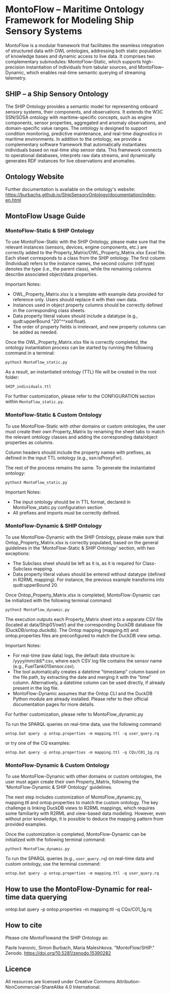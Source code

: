 # MontoFlow – Maritime Ontology Framework for Modeling Ship Sensory Systems
MontoFlow is a modular framework that facilitates the seamless integration of structured data with OWL ontologies, addressing both static population of knowledge bases and dynamic access to live data. It comprises two complementary submodules: MontoFlow–Static, which supports high-precision instantiation of individuals from tabular sources, and MontoFlow–Dynamic, which enables real-time semantic querying of streaming telemetry.

## SHIP – a Ship Sensory Ontology
The SHIP Ontology provides a semantic model for representing onboard sensory systems, their components, and observations. It extends the W3C SSN/SOSA ontology with maritime-specific concepts, such as engine components, sensor properties, aggregated and anomaly observations, and domain-specific value ranges. The ontology is designed to support condition monitoring, predictive maintenance, and real-time diagnostics in maritime environments.
In addition to the ontology, we provide a complementary software framework that automatically instantiates individuals based on real-time ship sensor data. This framework connects to operational databases, interprets raw data streams, and dynamically generates RDF instances for live observations and anomalies.

## Ontology Website
Further documentation is available on the ontology's website:
https://burbachs.github.io/ShipSensoryOntology/documentation/index-en.html

## MontoFlow Usage Guide
### MontoFlow-Static & SHIP Ontology

To use MontoFlow-Static with the SHIP Ontology, please make sure that the relevant instances (sensors, devices, engine components, etc.) are correctly added to the Property_Matrix/OWL_Property_Matrix.xlsx Excel file. Each sheet corresponds to a class from the SHIP ontology. The first column (Individual) refers to the instance names, the second column (rdf:type) denotes the type (i.e., the parent class), while the remaining columns describe associated object/data properties.

Important Notes:
* OWL_Property_Matrix.xlsx is a template with example data provided for reference only. Users should replace it with their own data.
* Instances used in object property columns should be correctly defined in the corresponding class sheets.
* Data property literal values should include a datatype (e.g., qudt:upperBound "20"^^xsd:float).
* The order of property fields is irrelevant, and new property columns can be added as needed.

Once the OWL_Property_Matrix.xlsx file is correctly completed, the ontology instantiation process can be started by running the following command in a terminal:

`python3 MontoFlow_static.py`

As a result, an instantiated ontology (TTL) file will be created in the root folder:

`SHIP_individuals.ttl`

For further customization, please refer to the CONFIGURATION section within `MontoFlow_static.py`.

### MontoFlow-Static & Custom Ontology

To use MontoFlow-Static with other domains or custom ontologies, the user must create their own Property_Matrix by renaming the sheet tabs to match the relevant ontology classes and adding the corresponding data/object properties as columns.

Column headers should include the property names with prefixes, as defined in the input TTL ontology (e.g., ssn:isProxyFor).

The rest of the process remains the same. To generate the instantiated ontology:

`python3 MontoFlow_static.py`

Important Notes:
* The input ontology should be in TTL format, declared in MontoFlow_static.py configuration section
* All prefixes and imports must be correctly defined.


### MontoFlow-Dynamic & SHIP Ontology

To use MontoFlow-Dynamic with the SHIP Ontology, please make sure that Ontop_Property_Matrix.xlsx is correctly populated, based on the general guidelines in the 'MontoFlow-Static & SHIP Ontology' section, with two exceptions:
* The Subclass sheet should be left as it is, as it is required for Class-Subclass mapping.
* Data property literal values should be entered without datatype (defined in R2RML mapping). For instance, the previous example transforms into qudt:upperBound 20.

Once Ontop_Property_Matrix.xlsx is completed, MontoFlow-Dynamic can be initialized with the following terminal command:

`python3 MontoFlow_dynamic.py`

The execution outputs each Property_Matrix sheet into a separate CSV file (located at data/Ship01/owl/) and the corresponding DuckDB database file (DuckDB/ontop.duckdb). The Ontop mapping (mapping.ttl) and ontop.properties files are preconfigured to match the DuckDB view setup.

Important Notes:

* For real-time (raw data) logs, the default data structure is: /yyyy/mm/dd/*.csv, where each CSV log file contains the sensor name (e.g., FuelTank01Sensor.csv).
* The tool automatically creates a datetime "timestamp" column based on the file path, by extracting the date and merging it with the "time" column. Alternatively, a datetime column can be used directly, if already present in the log file.
* MontoFlow-Dynamic assumes that the Ontop CLI and the DuckDB Python module are already installed. Please refer to their official documentation pages for more details.

For further customization, please refer to MontoFlow_dynamic.py

To run the SPARQL queries on real-time data, use the following command:

`ontop.bat query -p ontop.properties -m mapping.ttl -q user_query.rq`

or try one of the CQ examples:

`ontop.bat query -p ontop.properties -m mapping.ttl -q CQs/C01_1g.rq`

### MontoFlow-Dynamic & Custom Ontology
To use MontoFlow-Dynamic with other domains or custom ontologies, the user must again create their own Property_Matrix, following the 'MontoFlow-Dynamic & SHIP Ontology' guidelines. 

The next step includes customization of MontoFlow_dynamic.py, mapping.ttl and ontop.properties to match the custom ontology. The key challenge is linking DuckDB views to R2RML mappings, which requires some familiarity with R2RML and view-based data modeling. However, even without prior knowledge, it is possible to deduce the mapping pattern from provided examples. 

Once the customization is completed, MontoFlow-Dynamic can be initialized with the following terminal command:

`python3 MontoFlow_dynamic.py`

To run the SPARQL queries (e.g., `user_query.rq`) on real-time data and custom ontology, use the terminal command:

`ontop.bat query -p ontop.properties -m mapping.ttl -q user_query.rq`

## How to use the MontoFlow-Dynamic for real-time data querying
ontop.bat query -p ontop.properties -m mapping.ttl -q CQs/C01_1g.rq

## How to cite
Please cite MontoFlowand the SHIP Ontology as:

Pavle Ivanovic, Simon Burbach, Maria Maleshkova. "MontoFlow/SHIP." Zenodo. https://doi.org/10.5281/zenodo.15390282

## Licence
All resources are licensed under Creative Commons Attribution-NonCommercial-ShareAlike 4.0 International.
